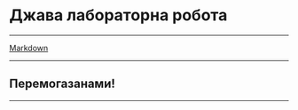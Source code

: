 ﻿# Джава лабораторна робота
* * *
[Markdown](https://uk.wikipedia.org/wiki/Markdown#%D0%9F%D1%80%D0%B8%D0%BA%D0%BB%D0%B0%D0%B4%D0%B8_%D1%81%D0%B8%D0%BD%D1%82%D0%B0%D0%BA%D1%81%D0%B8%D1%81%D1%83)
* * *
## Перемогазанами!
* * *
